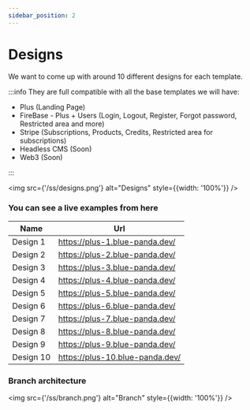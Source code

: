 ```yaml
---
sidebar_position: 2
---
```


# Designs 

We want to come up with around 10 different designs for each template.


:::info
They are full compatible with all the base templates we will have:

- Plus (Landing Page)
- FireBase - Plus + Users (Login, Logout, Register, Forgot password, Restricted area and more)
- Stripe (Subscriptions, Products, Credits, Restricted area for subscriptions)
- Headless CMS (Soon)
- Web3 (Soon)

:::


<img src={'/ss/designs.png'} alt="Designs" style={{width: '100%'}} />


### You can see a live examples from here

| Name | Url|
| ----------- | ----------- |
| Design 1| https://plus-1.blue-panda.dev/       |
| Design 2| https://plus-2.blue-panda.dev/        |
| Design 3| https://plus-3.blue-panda.dev/        |
| Design 4| https://plus-4.blue-panda.dev/        |
| Design 5| https://plus-5.blue-panda.dev/        |
| Design 6| https://plus-6.blue-panda.dev/        |
| Design 7| https://plus-7.blue-panda.dev/        |
| Design 8| https://plus-8.blue-panda.dev/        |
| Design 9| https://plus-9.blue-panda.dev/        |
| Design 10| https://plus-10.blue-panda.dev/        |


### Branch architecture

<img src={'/ss/branch.png'} alt="Branch" style={{width: '100%'}} />

